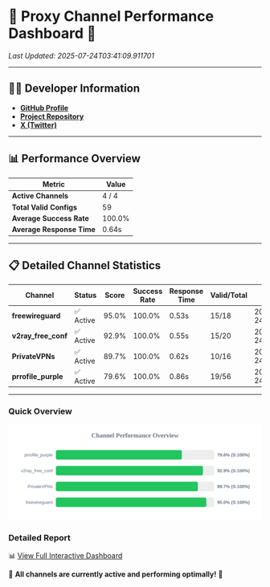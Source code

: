 # 🌟 Proxy Channel Performance Dashboard 🌟

_Last Updated: 2025-07-24T03:41:09.911701_

---

## 👩‍💻 Developer Information

- **[GitHub Profile](https://github.com/4n0nymou3)**  
- **[Project Repository](https://github.com/4n0nymou3/multi-proxy-config-fetcher)**  
- **[X (Twitter)](https://x.com/4n0nymou3)**  

---

## 📊 Performance Overview

| Metric                | Value       |
|-----------------------|-------------|
| **Active Channels**   | 4 / 4       |
| **Total Valid Configs** | 59          |
| **Average Success Rate** | 100.0%      |
| **Average Response Time** | 0.64s       |

---

## 📋 Detailed Channel Statistics

| Channel          | Status     | Score  | Success Rate | Response Time | Valid/Total | Last Success               |
|------------------|------------|--------|--------------|---------------|-------------|----------------------------|
| **freewireguard**  | ✅ Active  | 95.0%  | 100.0% | 0.53s         | 15/18       | 2025-07-24T03:41:09.909843 |
| **v2ray_free_conf**  | ✅ Active  | 92.9%  | 100.0% | 0.55s         | 15/20       | 2025-07-24T03:41:08.696257 |
| **PrivateVPNs**  | ✅ Active  | 89.7%  | 100.0% | 0.62s         | 10/16       | 2025-07-24T03:41:09.354727 |
| **prrofile_purple**  | ✅ Active  | 79.6%  | 100.0% | 0.86s         | 19/56       | 2025-07-24T03:41:08.067728 |

---

### Quick Overview
<div align="center">
  <a href="https://raw.githubusercontent.com/nullluser/NullRepo/refs/heads/main/assets/channel_stats_chart.svg">
    <img src="https://raw.githubusercontent.com/nullluser/NullRepo/refs/heads/main/assets/channel_stats_chart.svg" alt="Source Performance Statistics" width="800">
  </a>
</div>

### Detailed Report
📊 [View Full Interactive Dashboard](https://htmlpreview.github.io/?https://github.com/nullluser/NullRepo/blob/main/assets/performance_report.html)

🎉 **All channels are currently active and performing optimally!** 🎉
